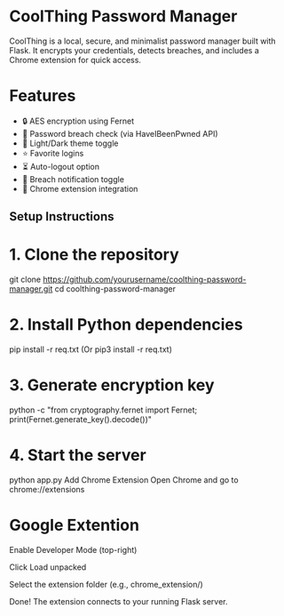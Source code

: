 # CoolThing Password Manager

CoolThing is a local, secure, and minimalist password manager built with Flask. It encrypts your credentials, detects breaches, and includes a Chrome extension for quick access.


# Features

- 🔒 AES encryption using Fernet
- 🔐 Password breach check (via HaveIBeenPwned API)
- 🌙 Light/Dark theme toggle
- ⭐ Favorite logins
- ⏳ Auto-logout option
- 📩 Breach notification toggle
- 🧩 Chrome extension integration


## Setup Instructions

# 1. Clone the repository
git clone https://github.com/yourusername/coolthing-password-manager.git
cd coolthing-password-manager

# 2. Install Python dependencies
pip install -r req.txt (Or pip3 install -r req.txt)

# 3. Generate encryption key
python -c "from cryptography.fernet import Fernet; print(Fernet.generate_key().decode())"

# 4. Start the server

python app.py
Add Chrome Extension
Open Chrome and go to chrome://extensions

# Google Extention
Enable Developer Mode (top-right)

Click Load unpacked

Select the extension folder (e.g., chrome_extension/)

Done! The extension connects to your running Flask server.
